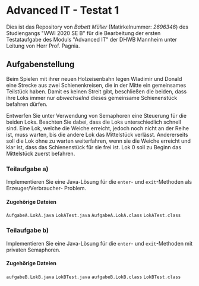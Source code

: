 # Advanced IT - Testat 1

Dies ist das Repository von _Babett Müller_ (Matirkelnummer: _2696346_) des Studiengangs "WWI 2020 SE B" für die Bearbeitung der
ersten Testataufgabe des Moduls "Advanced IT" der DHWB Mannheim unter Leitung von Herr Prof. Pagnia.

## Aufgabenstellung

Beim Spielen mit ihrer neuen Holzeisenbahn legen Wladimir und Donald eine Strecke aus zwei Schienenkreisen,
die in der Mitte ein gemeinsames Teilstück haben. Damit es keinen Streit gibt, beschließen die beiden,
dass ihre Loks immer nur _abwechselnd_ dieses gemeinsame Schienenstück befahren dürfen.

Entwerfen Sie unter Verwendung von Semaphoren eine Steuerung für die beiden Loks. Beachten Sie dabei,
dass die Loks unterschiedlich schnell sind. Eine Lok, welche die Weiche erreicht, jedoch noch nicht an der
Reihe ist, muss warten, bis die andere Lok das Mittelstück verlässt. Andererseits soll die Lok ohne zu warten
weiterfahren, wenn sie die Weiche erreicht und klar ist, dass das Schienenstück für sie frei ist. Lok 0 soll zu
Beginn das Mittelstück zuerst befahren.

### Teilaufgabe a)

Implementieren Sie eine Java-Lösung für die `enter`- und `exit`-Methoden als Erzeuger/Verbraucher-
Problem.

#### Zugehörige Dateien

`AufgabeA.LokA.java`
`LokATest.java`
`AufgabeA.LokA.class`
`LokATest.class`

### Teilaufgabe b)

Implementieren Sie eine Java-Lösung für die `enter`- und `exit`-Methoden mit privaten Semaphoren.

#### Zugehörige Dateien

`aufgabeB.LokB.java`
`LokBTest.java`
`aufgabeB.LokB.class`
`LokBTest.class`

